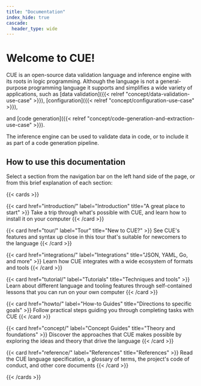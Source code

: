 ```yaml
---
title: "Documentation"
index_hide: true
cascade:
  header_type: wide
---
```


# Welcome to CUE!

CUE is an open-source data validation language and inference engine
with its roots in logic programming.
Although the language is not a general-purpose programming language
it supports and simplifies a wide variety of applications, such as
[data validation]({{< relref "concept/data-validation-use-case" >}}),
[configuration]({{< relref "concept/configuration-use-case" >}}),
<!-- TODO:postLG [querying]({{</* relref "language-guide/templating/comprehensions" */>}}), -->
and [code generation]({{< relref "concept/code-generation-and-extraction-use-case" >}}).

<!-- TODO: add when content is expanded: -->
<!-- [scripting](TODO)       https://github.com/cue-lang/docs-and-content/issues/27 -->
<!-- [data templating](TODO) https://github.com/cue-lang/docs-and-content/issues/26 -->

The inference engine can be used to validate
data in code, or to include it as part of a code generation pipeline.

## How to use this documentation

Select a section from the navigation bar on the left hand side of the page, or
from this brief explanation of each section:

{{< cards >}}

{{< card href="introduction/" label="Introduction" title="A great place to start" >}}
  Take a trip through what's possible with CUE, and learn how to install it on
  your computer
{{< /card >}}

{{< card href="tour/" label="Tour" title="New to CUE?" >}}
  See CUE's features and syntax up close in this tour that's suitable for
  newcomers to the language
{{< /card >}}

<!-- TODO:postLG
{{< card href="language-guide/" label="Language Guide" title="A deep dive into CUE" >}}
  Follow a detailed learning journey broken down into the different aspects of
  CUE: data, templating, schemas, queries, policy, file organization, and
  interoperability with other languages and encodings
{{< /card >}}
-->

{{< card href="integrations/" label="Integrations" title="JSON, YAML, Go, and more" >}}
  Learn how CUE integrates with a wide ecosystem of formats and tools
{{< /card >}}

{{< card href="tutorial/" label="Tutorials" title="Techniques and tools" >}}
  Learn about different language and tooling features through self-contained
  lessons that you can run on your own computer
{{< /card >}}

{{< card href="howto/" label="How-to Guides" title="Directions to specific goals" >}}
  Follow practical steps guiding you through completing tasks with CUE
{{< /card >}}

{{< card href="concept/" label="Concept Guides" title="Theory and foundations" >}}
  Discover the approaches that CUE makes possible by exploring the ideas and
  theory that drive the language
{{< /card >}}

{{< card href="reference/" label="References" title="References" >}}
  Read the CUE language specification, a glossary of terms, the project's code
  of conduct, and other core documents
{{< /card >}}

{{< /cards >}}
